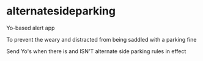 alternatesideparking
====================

Yo-based alert app

To prevent the weary and distracted from being saddled with a parking fine

Send Yo's when there is and ISN'T alternate side parking rules in effect
